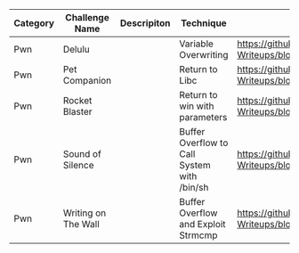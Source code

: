 | Category     | Challenge Name      | Descripiton | Technique                                   | Huntik Writeup | Alternative Solution |     |
| ------------ | ------------------- | ----------- | ------------------------------------------- | -------------- | -------------------- | --- |
| Pwn | Delulu              |             | Variable Overwriting                        |https://github.com/HuntikTeam/Huntik-Writeups/blob/main/HTBCyberApocalypse2024/Pwn/delulu/exploit.py                |                      |     |
| Pwn | Pet Companion       |             | Return to Libc                              |https://github.com/HuntikTeam/Huntik-Writeups/blob/main/HTBCyberApocalypse2024/Pwn/petCompanion/exploit.py                |                      |     |
| Pwn | Rocket Blaster      |             | Return to win with parameters               |https://github.com/HuntikTeam/Huntik-Writeups/blob/main/HTBCyberApocalypse2024/Pwn/rocketBlaster/exploit.py                |                      |     |
| Pwn | Sound of Silence    |             | Buffer Overflow to Call System with /bin/sh |https://github.com/HuntikTeam/Huntik-Writeups/blob/main/HTBCyberApocalypse2024/Pwn/SoundOfSilence/exploit.py                |                      |     |
| Pwn | Writing on The Wall |             | Buffer Overflow and Exploit Strmcmp         | https://github.com/HuntikTeam/Huntik-Writeups/blob/main/HTBCyberApocalypse2024/Pwn/Writing_on_the_Wall/exploit.py               |                      |     |
